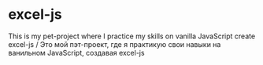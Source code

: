 # excel-js

This is my pet-project where I practice my skills on vanilla JavaScript create excel-js / Это мой пэт-проект, где я практикую свои навыки на ванильном JavaScript, создавая excel-js